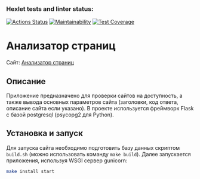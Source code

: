 ### Hexlet tests and linter status:
[![Actions Status](https://github.com/AlloKuz/python-project-83/actions/workflows/hexlet-check.yml/badge.svg)](https://github.com/AlloKuz/python-project-83/actions)
[![Maintainability](https://api.codeclimate.com/v1/badges/0d5b60a6442c70f57535/maintainability)](https://codeclimate.com/github/AlloKuz/python-project-83/maintainability)
[![Test Coverage](https://api.codeclimate.com/v1/badges/0d5b60a6442c70f57535/test_coverage)](https://codeclimate.com/github/AlloKuz/python-project-83/test_coverage)


# Анализатор страниц

Сайт: [Анализатор страниц](https://python-project-83-vi53.onrender.com)

## Описание

Приложение предназначено для проверки сайтов на доступность, а также вывода основных параметров сайта (заголовки, код ответа, описание сайта если указано).
В проекте используется фреймворк Flask с базой postgresql (psycopg2 для Python).

## Установка и запуск

Для запуска сайта необходимо подготовить базу данных скриптом `build.sh` (можно использовать команду `make build`).
Далее запускается приложения, используя WSGI сервер gunicorn:

```bash
make install start
```

